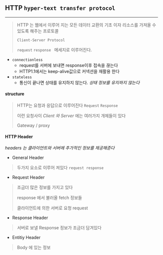 ## HTTP `hyper-text transfer protocol`

---

> HTTP 는 웹에서 이루어 지는 모든 데이터 교환의 기초 이자 리소스를 가져올 수 있도록 해주는 프로토콜
>
> `Client-Server Protocol` 
>
> `request` `response ` 메세지로 이루어진다.

- `connectionless`
  - request를 서버에 보내면 response이후 접속을 끊는다
  - HTTP1.1에서는 keep-alive값으로 커넥션을 재활용 한다
- `stateless`
  - 통신이 끝나면 상태를 유지하지 않는다. _상태 정보를 유지하지 않는다_



#### structure

> HTTP는 요청과 응답으로 이루어진다 `Request` `Response`
>
>  이런 요청사이 _Client 와 Server_ 에는 여러가지 개체들이 있다
>
> Gateway / proxy



#### HTTP Header

_headers 는 클라이언트와 서버에 추가적인 정보를 제공해준다_

- General Header

> 두가지 요소로 이루어 져있다 `request response`

- Request Header

> 조금더 많은 정보를 가지고 있다
>
> response 에서 불러올 fetch 정보들
>
> 클라이언트에 의한 서버로 요청 request

- Response Header

> 서버로 보낼 Response 정보가 조금더 담겨있다

- Entitiy Header

> Body 에 있는 정보